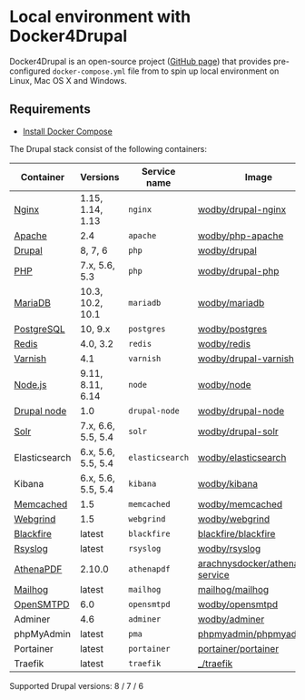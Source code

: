 # Local environment with Docker4Drupal

Docker4Drupal is an open-source project ([GitHub page](https://github.com/wodby/docker4drupal)) that provides pre-configured `docker-compose.yml` file from to spin up local environment on Linux, Mac OS X and Windows. 

## Requirements

* [Install Docker Compose](https://docs.docker.com/compose/install)

The Drupal stack consist of the following containers:

| Container     | Versions                | Service name    | Image                              |
| ------------- | ----------------------- | --------------- | ---------------------------------- |
| [Nginx]       | 1.15, 1.14, 1.13        | `nginx`         | [wodby/drupal-nginx]               |
| [Apache]      | 2.4                     | `apache`        | [wodby/php-apache]                 |
| [Drupal]      | 8, 7, 6                 | `php`           | [wodby/drupal]                     |
| [PHP]         | 7.x, 5.6, 5.3           | `php`           | [wodby/drupal-php]                 |
| [MariaDB]     | 10.3, 10.2, 10.1        | `mariadb`       | [wodby/mariadb]                    |
| [PostgreSQL]  | 10, 9.x                 | `postgres`      | [wodby/postgres]                   |
| [Redis]       | 4.0, 3.2                | `redis`         | [wodby/redis]                      |
| [Varnish]     | 4.1                     | `varnish`       | [wodby/drupal-varnish]             |
| [Node.js]     | 9.11, 8.11, 6.14        | `node`          | [wodby/node]                       |
| [Drupal node] | 1.0                     | `drupal-node`   | [wodby/drupal-node]                |
| [Solr]        | 7.x, 6.6, 5.5, 5.4      | `solr`          | [wodby/drupal-solr]                |
| Elasticsearch | 6.x, 5.6, 5.5, 5.4      | `elasticsearch` | [wodby/elasticsearch]              |
| Kibana        | 6.x, 5.6, 5.5, 5.4      | `kibana`        | [wodby/kibana]                     |
| [Memcached]   | 1.5                     | `memcached`     | [wodby/memcached]                  |
| [Webgrind]    | 1.5                     | `webgrind`      | [wodby/webgrind]                   |
| [Blackfire]   | latest                  | `blackfire`     | [blackfire/blackfire]              |
| [Rsyslog]     | latest                  | `rsyslog`       | [wodby/rsyslog]                    |
| [AthenaPDF]   | 2.10.0                  | `athenapdf`     | [arachnysdocker/athenapdf-service] |
| [Mailhog]     | latest                  | `mailhog`       | [mailhog/mailhog]                  |
| [OpenSMTPD]   | 6.0                     | `opensmtpd`     | [wodby/opensmtpd]                  |
| Adminer       | 4.6                     | `adminer`       | [wodby/adminer]                    |
| phpMyAdmin    | latest                  | `pma`           | [phpmyadmin/phpmyadmin]            |
| Portainer     | latest                  | `portainer`     | [portainer/portainer]              |
| Traefik       | latest                  | `traefik`       | [_/traefik]                        |

Supported Drupal versions: 8 / 7 / 6

[Apache]: ../containers/apache.md
[AthenaPDF]: ../containers/athenapdf.md
[Blackfire]: ../containers/blackfire.md
[Drupal node]: ../containers/drupal-node.md
[Drupal]: ../containers/php.md
[Mailhog]: ../containers/mailhog.md
[MariaDB]: ../containers/mariadb.md
[Memcached]: ../containers/memcached.md
[Nginx]: ../containers/nginx.md
[Node.js]: ../containers/node.md
[OpenSMTPD]: ../containers/opensmtpd.md
[PHP]: ../containers/php.md
[PostgreSQL]: ../containers/postgres.md
[Redis]: ../containers/redis.md
[Rsyslog]: ../containers/rsyslog.md
[Solr]: ../containers/solr.md
[Varnish]: ../containers/varnish.md
[Webgrind]: ../containers/webgrind.md

[wodby/drupal-nginx]: https://github.com/wodby/drupal-nginx
[wodby/php-apache]: https://github.com/wodby/php-apache
[wodby/drupal]: https://github.com/wodby/drupal
[wodby/drupal-php]: https://github.com/wodby/drupal-php
[wodby/mariadb]: https://github.com/wodby/mariadb
[wodby/postgres]: https://github.com/wodby/postgres
[wodby/redis]: https://github.com/wodby/redis
[wodby/drupal-varnish]: https://github.com/wodby/drupal-varnish
[wodby/drupal-solr]: https://github.com/wodby/drupal-solr
[wodby/elasticsearch]: https://github.com/wodby/elasticsearch
[wodby/kibana]: https://github.com/wodby/kibana
[wodby/node]: https://github.com/wodby/node
[wodby/drupal-node]: https://github.com/wodby/drupal-node
[wodby/memcached]: https://github.com/wodby/memcached
[wodby/opensmtpd]: https://github.com/wodby/opensmtpd
[wodby/webgrind]: https://hub.docker.com/r/wodby/webgrind
[blackfire/blackfire]: https://hub.docker.com/r/blackfire/blackfire
[wodby/rsyslog]: https://hub.docker.com/r/wodby/rsyslog
[arachnysdocker/athenapdf-service]: https://hub.docker.com/r/arachnysdocker/athenapdf-service
[mailhog/mailhog]: https://hub.docker.com/r/mailhog/mailhog
[wodby/adminer]: https://hub.docker.com/r/wodby/adminer
[phpmyadmin/phpmyadmin]: https://hub.docker.com/r/phpmyadmin/phpmyadmin
[portainer/portainer]: https://hub.docker.com/r/portainer/portainer
[_/traefik]: https://hub.docker.com/_/traefik
